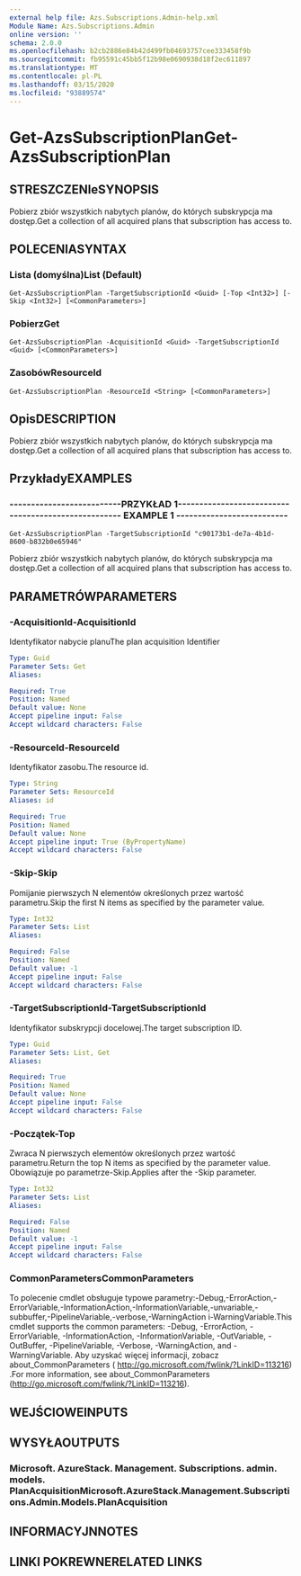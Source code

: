 ```yaml
---
external help file: Azs.Subscriptions.Admin-help.xml
Module Name: Azs.Subscriptions.Admin
online version: ''
schema: 2.0.0
ms.openlocfilehash: b2cb2886e84b42d499fb04693757cee333458f9b
ms.sourcegitcommit: fb95591c45bb5f12b98e0690938d18f2ec611897
ms.translationtype: MT
ms.contentlocale: pl-PL
ms.lasthandoff: 03/15/2020
ms.locfileid: "93889574"
---
```

# <span data-ttu-id="dd4a6-101">Get-AzsSubscriptionPlan</span><span class="sxs-lookup"><span data-stu-id="dd4a6-101">Get-AzsSubscriptionPlan</span></span>

## <span data-ttu-id="dd4a6-102">STRESZCZENIe</span><span class="sxs-lookup"><span data-stu-id="dd4a6-102">SYNOPSIS</span></span>
<span data-ttu-id="dd4a6-103">Pobierz zbiór wszystkich nabytych planów, do których subskrypcja ma dostęp.</span><span class="sxs-lookup"><span data-stu-id="dd4a6-103">Get a collection of all acquired plans that subscription has access to.</span></span>

## <span data-ttu-id="dd4a6-104">POLECENIA</span><span class="sxs-lookup"><span data-stu-id="dd4a6-104">SYNTAX</span></span>

### <span data-ttu-id="dd4a6-105">Lista (domyślna)</span><span class="sxs-lookup"><span data-stu-id="dd4a6-105">List (Default)</span></span>
```
Get-AzsSubscriptionPlan -TargetSubscriptionId <Guid> [-Top <Int32>] [-Skip <Int32>] [<CommonParameters>]
```

### <span data-ttu-id="dd4a6-106">Pobierz</span><span class="sxs-lookup"><span data-stu-id="dd4a6-106">Get</span></span>
```
Get-AzsSubscriptionPlan -AcquisitionId <Guid> -TargetSubscriptionId <Guid> [<CommonParameters>]
```

### <span data-ttu-id="dd4a6-107">Zasobów</span><span class="sxs-lookup"><span data-stu-id="dd4a6-107">ResourceId</span></span>
```
Get-AzsSubscriptionPlan -ResourceId <String> [<CommonParameters>]
```

## <span data-ttu-id="dd4a6-108">Opis</span><span class="sxs-lookup"><span data-stu-id="dd4a6-108">DESCRIPTION</span></span>
<span data-ttu-id="dd4a6-109">Pobierz zbiór wszystkich nabytych planów, do których subskrypcja ma dostęp.</span><span class="sxs-lookup"><span data-stu-id="dd4a6-109">Get a collection of all acquired plans that subscription has access to.</span></span>

## <span data-ttu-id="dd4a6-110">Przykłady</span><span class="sxs-lookup"><span data-stu-id="dd4a6-110">EXAMPLES</span></span>

### <span data-ttu-id="dd4a6-111">--------------------------PRZYKŁAD 1--------------------------</span><span class="sxs-lookup"><span data-stu-id="dd4a6-111">-------------------------- EXAMPLE 1 --------------------------</span></span>
```
Get-AzsSubscriptionPlan -TargetSubscriptionId "c90173b1-de7a-4b1d-8600-b832b0e65946"
```

<span data-ttu-id="dd4a6-112">Pobierz zbiór wszystkich nabytych planów, do których subskrypcja ma dostęp.</span><span class="sxs-lookup"><span data-stu-id="dd4a6-112">Get a collection of all acquired plans that subscription has access to.</span></span>

## <span data-ttu-id="dd4a6-113">PARAMETRÓW</span><span class="sxs-lookup"><span data-stu-id="dd4a6-113">PARAMETERS</span></span>

### <span data-ttu-id="dd4a6-114">-AcquisitionId</span><span class="sxs-lookup"><span data-stu-id="dd4a6-114">-AcquisitionId</span></span>
<span data-ttu-id="dd4a6-115">Identyfikator nabycie planu</span><span class="sxs-lookup"><span data-stu-id="dd4a6-115">The plan acquisition Identifier</span></span>

```yaml
Type: Guid
Parameter Sets: Get
Aliases: 

Required: True
Position: Named
Default value: None
Accept pipeline input: False
Accept wildcard characters: False
```

### <span data-ttu-id="dd4a6-116">-ResourceId</span><span class="sxs-lookup"><span data-stu-id="dd4a6-116">-ResourceId</span></span>
<span data-ttu-id="dd4a6-117">Identyfikator zasobu.</span><span class="sxs-lookup"><span data-stu-id="dd4a6-117">The resource id.</span></span>

```yaml
Type: String
Parameter Sets: ResourceId
Aliases: id

Required: True
Position: Named
Default value: None
Accept pipeline input: True (ByPropertyName)
Accept wildcard characters: False
```

### <span data-ttu-id="dd4a6-118">-Skip</span><span class="sxs-lookup"><span data-stu-id="dd4a6-118">-Skip</span></span>
<span data-ttu-id="dd4a6-119">Pomijanie pierwszych N elementów określonych przez wartość parametru.</span><span class="sxs-lookup"><span data-stu-id="dd4a6-119">Skip the first N items as specified by the parameter value.</span></span>

```yaml
Type: Int32
Parameter Sets: List
Aliases: 

Required: False
Position: Named
Default value: -1
Accept pipeline input: False
Accept wildcard characters: False
```

### <span data-ttu-id="dd4a6-120">-TargetSubscriptionId</span><span class="sxs-lookup"><span data-stu-id="dd4a6-120">-TargetSubscriptionId</span></span>
<span data-ttu-id="dd4a6-121">Identyfikator subskrypcji docelowej.</span><span class="sxs-lookup"><span data-stu-id="dd4a6-121">The target subscription ID.</span></span>

```yaml
Type: Guid
Parameter Sets: List, Get
Aliases: 

Required: True
Position: Named
Default value: None
Accept pipeline input: False
Accept wildcard characters: False
```

### <span data-ttu-id="dd4a6-122">-Początek</span><span class="sxs-lookup"><span data-stu-id="dd4a6-122">-Top</span></span>
<span data-ttu-id="dd4a6-123">Zwraca N pierwszych elementów określonych przez wartość parametru.</span><span class="sxs-lookup"><span data-stu-id="dd4a6-123">Return the top N items as specified by the parameter value.</span></span>
<span data-ttu-id="dd4a6-124">Obowiązuje po parametrze-Skip.</span><span class="sxs-lookup"><span data-stu-id="dd4a6-124">Applies after the -Skip parameter.</span></span>

```yaml
Type: Int32
Parameter Sets: List
Aliases: 

Required: False
Position: Named
Default value: -1
Accept pipeline input: False
Accept wildcard characters: False
```

### <span data-ttu-id="dd4a6-125">CommonParameters</span><span class="sxs-lookup"><span data-stu-id="dd4a6-125">CommonParameters</span></span>
<span data-ttu-id="dd4a6-126">To polecenie cmdlet obsługuje typowe parametry:-Debug,-ErrorAction,-ErrorVariable,-InformationAction,-InformationVariable,-unvariable,-subbuffer,-PipelineVariable,-verbose,-WarningAction i-WarningVariable.</span><span class="sxs-lookup"><span data-stu-id="dd4a6-126">This cmdlet supports the common parameters: -Debug, -ErrorAction, -ErrorVariable, -InformationAction, -InformationVariable, -OutVariable, -OutBuffer, -PipelineVariable, -Verbose, -WarningAction, and -WarningVariable.</span></span> <span data-ttu-id="dd4a6-127">Aby uzyskać więcej informacji, zobacz about_CommonParameters ( http://go.microsoft.com/fwlink/?LinkID=113216) .</span><span class="sxs-lookup"><span data-stu-id="dd4a6-127">For more information, see about_CommonParameters (http://go.microsoft.com/fwlink/?LinkID=113216).</span></span>

## <span data-ttu-id="dd4a6-128">WEJŚCIOWE</span><span class="sxs-lookup"><span data-stu-id="dd4a6-128">INPUTS</span></span>

## <span data-ttu-id="dd4a6-129">WYSYŁA</span><span class="sxs-lookup"><span data-stu-id="dd4a6-129">OUTPUTS</span></span>

### <span data-ttu-id="dd4a6-130">Microsoft. AzureStack. Management. Subscriptions. admin. models. PlanAcquisition</span><span class="sxs-lookup"><span data-stu-id="dd4a6-130">Microsoft.AzureStack.Management.Subscriptions.Admin.Models.PlanAcquisition</span></span>

## <span data-ttu-id="dd4a6-131">INFORMACYJN</span><span class="sxs-lookup"><span data-stu-id="dd4a6-131">NOTES</span></span>

## <span data-ttu-id="dd4a6-132">LINKI POKREWNE</span><span class="sxs-lookup"><span data-stu-id="dd4a6-132">RELATED LINKS</span></span>

